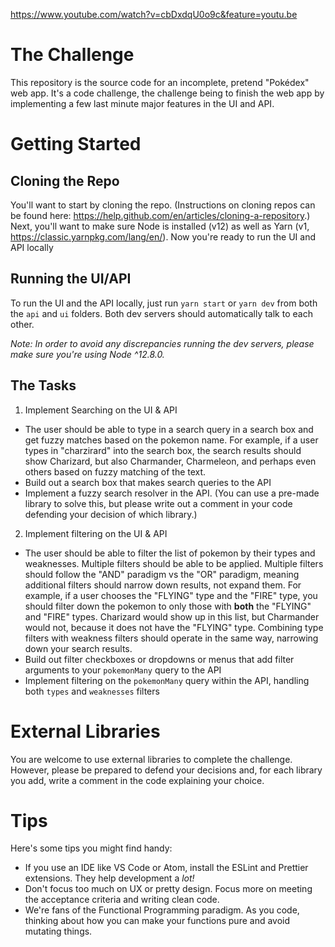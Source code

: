 https://www.youtube.com/watch?v=cbDxdqU0o9c&feature=youtu.be

# The Challenge

This repository is the source code for an incomplete, pretend "Pokédex" web app. It's a code challenge, the challenge being to finish the web app by implementing a few last minute major features in the UI and API.

# Getting Started

## Cloning the Repo

You'll want to start by cloning the repo. (Instructions on cloning repos can be found here: https://help.github.com/en/articles/cloning-a-repository.) Next, you'll want to make sure Node is installed (v12) as well as Yarn (v1, https://classic.yarnpkg.com/lang/en/). Now you're ready to run the UI and API locally

## Running the UI/API

To run the UI and the API locally, just run `yarn start` or `yarn dev` from both the `api` and `ui` folders. Both dev servers should automatically talk to each other.

_Note: In order to avoid any discrepancies running the dev servers, please make sure you're using Node ^12.8.0._

## The Tasks

1. Implement Searching on the UI & API

- The user should be able to type in a search query in a search box and get fuzzy matches based on the pokemon name. For example, if a user types in "charzirard" into the search box, the search results should show Charizard, but also Charmander, Charmeleon, and perhaps even others based on fuzzy matching of the text.
- Build out a search box that makes search queries to the API
- Implement a fuzzy search resolver in the API. (You can use a pre-made library to solve this, but please write out a comment in your code defending your decision of which library.)

2. Implement filtering on the UI & API

- The user should be able to filter the list of pokemon by their types and weaknesses. Multiple filters should be able to be applied. Multiple filters should follow the "AND" paradigm vs the "OR" paradigm, meaning additional filters should narrow down results, not expand them. For example, if a user chooses the "FLYING" type and the "FIRE" type, you should filter down the pokemon to only those with **both** the "FLYING" and "FIRE" types. Charizard would show up in this list, but Charmander would not, because it does not have the "FLYING" type. Combining type filters with weakness filters should operate in the same way, narrowing down your search results.
- Build out filter checkboxes or dropdowns or menus that add filter arguments to your `pokemonMany` query to the API
- Implement filtering on the `pokemonMany` query within the API, handling both `types` and `weaknesses` filters

# External Libraries

You are welcome to use external libraries to complete the challenge. However, please be prepared to defend your decisions and, for each library you add, write a comment in the code explaining your choice.

# Tips

Here's some tips you might find handy:

- If you use an IDE like VS Code or Atom, install the ESLint and Prettier extensions. They help development a _lot!_
- Don't focus too much on UX or pretty design. Focus more on meeting the acceptance criteria and writing clean code.
- We're fans of the Functional Programming paradigm. As you code, thinking about how you can make your functions pure and avoid mutating things.
